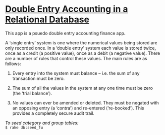 # [Double Entry Accounting in a Relational Database](http://homepages.tcp.co.uk/~m-wigley/gc_wp_ded.html)

This app is a psuedo double entry accounting finance app.

A ‘single entry’ system is one where the numerical values being stored are only recorded once. In a ‘double entry’ system each value is stored twice, once as a credit (a positive value), once as a debit (a negative value). There are a number of rules that control these values. The main rules are as follows:

1) Every entry into the system must balance – i.e. the sum of any transaction must be zero.  

2) The sum of all the values in the system at any one time must be zero (the ‘trial balance’).  

3) No values can ever be amended or deleted. They must be negated with an opposing entry (a ‘contra’) and re-entered (‘re-booked’). This provides a completely secure audit trail.  

*To seed category and group tables:*  
`$ rake db:seed_fu` 
